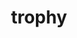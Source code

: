 ---
layout: activities
title: trophy
emoji: trophy
permalink: 🏆.html
image: assets/img/3moji/trophy.png
---